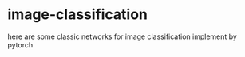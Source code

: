 # image-classification
here are some classic networks for image classification implement by pytorch
